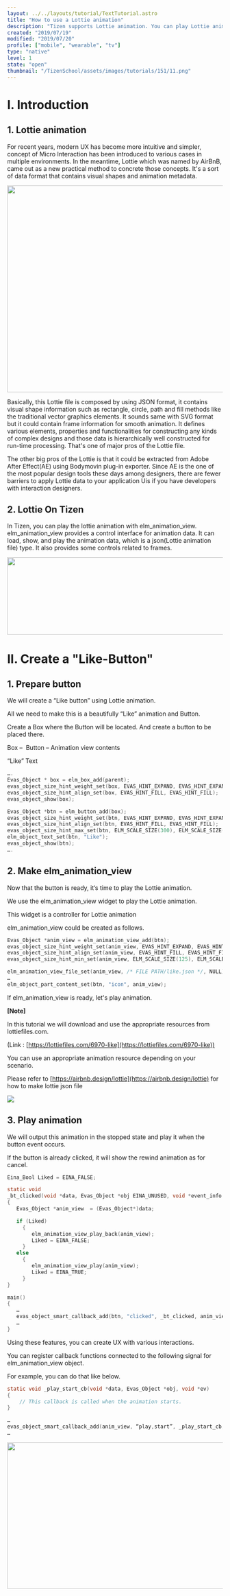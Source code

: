 ```yaml
---
layout: ../../layouts/tutorial/TextTutorial.astro
title: "How to use a Lottie animation"
description: "Tizen supports Lottie animation. You can play Lottie animation using Native APIs."
created: "2019/07/19"
modified: "2019/07/20"
profile: ["mobile", "wearable", "tv"]
type: "native"
level: 1
state: "open"
thumbnail: "/TizenSchool/assets/images/tutorials/151/11.png"
---
```


#

# I. Introduction

## 1. Lottie animation

For recent years, modern UX has become more intuitive and simpler, concept of Micro Interaction has been introduced to various cases in multiple environments. In the meantime, Lottie which was named by AirBnB, came out as a new practical method to concrete those concepts. It's a sort of data format that contains visual shapes and animation metadata.

<img src="/TizenSchool/assets/images/tutorials/151/1.png" style="height:482px; width:995px"/>

Basically, this Lottie file is composed by using JSON format, it contains visual shape information such as rectangle, circle, path and fill methods like the traditional vector graphics elements. It sounds same with SVG format but it could contain frame information for smooth animation. It defines various elements, properties and functionalities for constructing any kinds of complex designs and those data is hierarchically well constructed for run-time processing. That's one of major pros of the Lottie file.

The other big pros of the Lottie is that it could be extracted from Adobe After Effect(AE) using Bodymovin plug-in exporter. Since AE is the one of the most popular design tools these days among designers, there are fewer barriers to apply Lottie data to your application Uis if you have developers with interaction designers.

## 2. Lottie On Tizen

In Tizen, you can play the lottie animation with elm_animation_view. elm_animation_view provides a control interface for animation data. It can load, show, and play the animation data, which is a json(Lottie animation file) type. It also provides some controls related to frames.

<img src="/TizenSchool/assets/images/tutorials/151/2.png" style="height:180px; width:1008px"/>

# II. Create a "Like-Button"

## 1. Prepare button

We will create a “Like button” using Lottie animation.

All we need to make this is a beautifully “Like” animation and Button.

Create a Box where the Button will be located. And create a button to be placed there.

Box –  Button – Animation view contents

“Like” Text

```c
….
Evas_Object * box = elm_box_add(parent);
evas_object_size_hint_weight_set(box, EVAS_HINT_EXPAND, EVAS_HINT_EXPAND);
evas_object_size_hint_align_set(box, EVAS_HINT_FILL, EVAS_HINT_FILL);
evas_object_show(box);

Evas_Object *btn = elm_button_add(box);
evas_object_size_hint_weight_set(btn, EVAS_HINT_EXPAND, EVAS_HINT_EXPAND);
evas_object_size_hint_align_set(btn, EVAS_HINT_FILL, EVAS_HINT_FILL);
evas_object_size_hint_max_set(btn, ELM_SCALE_SIZE(300), ELM_SCALE_SIZE(150));
elm_object_text_set(btn, "Like");
evas_object_show(btn);
….

```

## 2. Make elm_animation_view

Now that the button is ready, it‘s time to play the Lottie animation.

We use the elm_animation_view widget to play the Lottie animation.

This widget is a controller for Lottie animation

elm_animation_view could be created as follows.

```c
Evas_Object *anim_view = elm_animation_view_add(btn);
evas_object_size_hint_weight_set(anim_view, EVAS_HINT_EXPAND, EVAS_HINT_EXPAND);
evas_object_size_hint_align_set(anim_view, EVAS_HINT_FILL, EVAS_HINT_FILL);
evas_object_size_hint_min_set(anim_view, ELM_SCALE_SIZE(125), ELM_SCALE_SIZE(125));

elm_animation_view_file_set(anim_view, /* FILE PATH/like.json */, NULL);
…
elm_object_part_content_set(btn, "icon", anim_view);

```

If elm_animation_view is ready, let's play animation.

**[Note]**

In this tutorial we will download and use the appropriate resources from lottiefiles.com.

(Link : [https://lottiefiles.com/6970-like](https://lottiefiles.com/6970-like))

You can use an appropriate animation resource depending on your scenario.

Please refer to [https://airbnb.design/lottie](https://airbnb.design/lottie) for how to make lottie json file

<img src="/TizenSchool/assets/images/tutorials/151/3.png" style="undefined"/>

## 3. Play animation

We will output this animation in the stopped state and play it when the button event occurs.

If the button is already clicked, it will show the rewind animation as for cancel.

```c
Eina_Bool Liked = EINA_FALSE;

static void
_bt_clicked(void *data, Evas_Object *obj EINA_UNUSED, void *event_info EINA_UNUSED)
{
   Evas_Object *anim_view  = (Evas_Object*)data;

   if (Liked)
     {
        elm_animation_view_play_back(anim_view);
        Liked = EINA_FALSE;
     }
   else
     {
        elm_animation_view_play(anim_view);
        Liked = EINA_TRUE;
     }
}

main()
{
   …
   evas_object_smart_callback_add(btn, "clicked", _bt_clicked, anim_view);
   …
}

```

Using these features, you can create UX with various interactions.

You can register callback functions connected to the following signal for elm_animation_view object.

For example, you can do that like below.

```c
static void _play_start_cb(void *data, Evas_Object *obj, void *ev)
{
    // This callback is called when the animation starts.
}

…
evas_object_smart_callback_add(anim_view, “play,start”, _play_start_cb, NULL);
…

```

<img src="/TizenSchool/assets/images/tutorials/151/7.png" style="height:341px; width:1023px"/>
